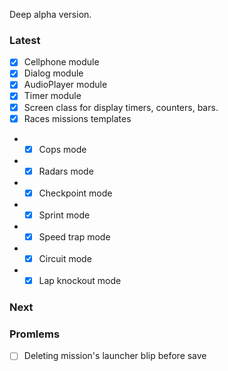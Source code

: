 Deep alpha version.

### Latest
- [x] Cellphone module
- [x] Dialog module
- [x] AudioPlayer module
- [x] Timer module
- [x] Screen class for display timers, counters, bars.
- [x] Races missions templates
- - [x] Cops mode
- - [x] Radars mode
- - [x] Checkpoint mode
- - [x] Sprint mode
- - [x] Speed trap mode
- - [x] Circuit mode
- - [x] Lap knockout mode

### Next

### Promlems
- [ ] Deleting mission's launcher blip before save
